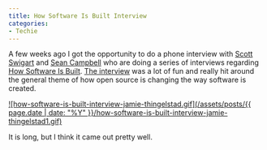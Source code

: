 ```yaml
---
title: How Software Is Built Interview
categories:
- Techie
---
```


A few weeks ago I got the opportunity to do a phone interview with [Scott Swigart](http://howsoftwareisbuilt.com/about-scott-swigart/) and [Sean Campbell](http://howsoftwareisbuilt.com/about-sean-campbell/) who are doing a series of interviews regarding [How Software Is Built](http://howsoftwareisbuilt.com/). [The interview](http://howsoftwareisbuilt.com/2008/04/02/interview-with-jamie-thingelstad-cto-wall-street-journal-digital-network/) was a lot of fun and really hit around the general theme of how open source is changing the way software is created.

[![how-software-is-built-interview-jamie-thingelstad.gif](/assets/posts/{{ page.date | date: "%Y" }}/how-software-is-built-interview-jamie-thingelstad1.gif)](http://howsoftwareisbuilt.com/2008/04/02/interview-with-jamie-thingelstad-cto-wall-street-journal-digital-network/)

It is long, but I think it came out pretty well.
